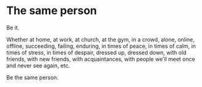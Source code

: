 # The same person

Be it.

Whether at home, at work, at church, at the gym, in a crowd, alone, online, offline, succeeding, failing, enduring, in times of peace, in times of calm, in times of stress, in times of despair, dressed up, dressed down, with old friends, with new friends, with acquaintances, with people we'll meet once and never see again, etc.

Be the same person.
